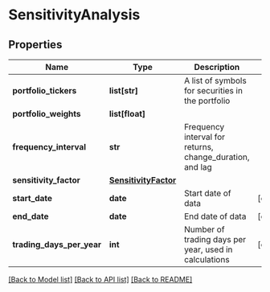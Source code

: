 # SensitivityAnalysis

## Properties
Name | Type | Description | Notes
------------ | ------------- | ------------- | -------------
**portfolio_tickers** | **list[str]** | A list of symbols for securities in the portfolio | 
**portfolio_weights** | **list[float]** |  | 
**frequency_interval** | **str** | Frequency interval for returns, change_duration, and lag | 
**sensitivity_factor** | [**SensitivityFactor**](SensitivityFactor.md) |  | 
**start_date** | **date** | Start date of data | [optional] 
**end_date** | **date** | End date of data | [optional] 
**trading_days_per_year** | **int** | Number of trading days per year, used in calculations | [optional] 

[[Back to Model list]](../README.md#documentation-for-models) [[Back to API list]](../README.md#documentation-for-api-endpoints) [[Back to README]](../README.md)


